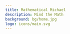 ```yaml
---
title: Mathematical Michael
description: Mind the Math
background: bg/home.jpg
logo: icons/main.svg
---
```


